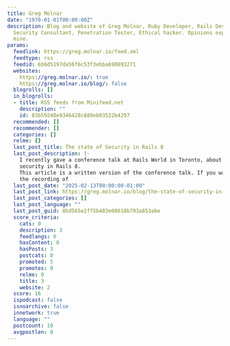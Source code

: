 ```yaml
---
title: Greg Molnar
date: "1970-01-01T00:00:00Z"
description: Blog and website of Greg Molnar, Ruby Developer, Rails Developer, IT
  Security Consultant, Penetration Tester, Ethical hacker. Opinions expressed are
  mine.
params:
  feedlink: https://greg.molnar.io/feed.xml
  feedtype: rss
  feedid: 6b6d5197da56f6c53f3ebba690893271
  websites:
    https://greg.molnar.io/: true
    https://greg.molnar.io/blog/: false
  blogrolls: []
  in_blogrolls:
  - title: RSS feeds from Minifeed.net
    description: ""
    id: 83b59248e9346428c889eb03522b4297
  recommended: []
  recommender: []
  categories: []
  relme: {}
  last_post_title: The state of Security in Rails 8
  last_post_description: |-
    I recently gave a conference talk at Rails World in Toronto, about the state of
    security in Rails 8.
    This article is a written version of the conference talk. If you want to watch
    the recording of
  last_post_date: "2025-02-13T00:00:00-01:00"
  last_post_link: https://greg.molnar.io/blog/the-state-of-security-in-rails-8/
  last_post_categories: []
  last_post_language: ""
  last_post_guid: 8bd565e2ff5b483e60610b793a853abe
  score_criteria:
    cats: 0
    description: 3
    feedlangs: 0
    hasContent: 0
    hasPosts: 3
    postcats: 0
    promoted: 5
    promotes: 0
    relme: 0
    title: 3
    website: 2
  score: 16
  ispodcast: false
  isnoarchive: false
  innetwork: true
  language: ""
  postcount: 10
  avgpostlen: 0
---
```

